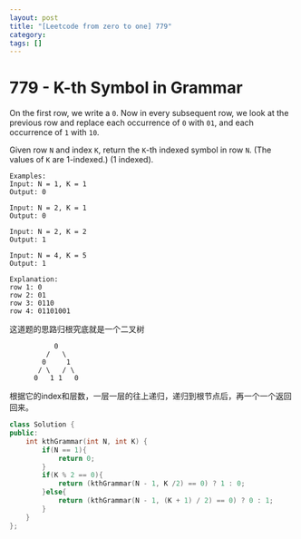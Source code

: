```yaml
---
layout: post
title: "[Leetcode from zero to one] 779"
category: 
tags: []
---
```


# 779 - K-th Symbol in Grammar

On the first row, we write a `0`. Now in every subsequent row, we look at the previous row and replace each occurrence of `0` with `01`, and each occurrence of `1` with `10`.

Given row `N` and index `K`, return the `K`-th indexed symbol in row `N`. (The values of `K` are 1-indexed.) (1 indexed).

```
Examples:
Input: N = 1, K = 1
Output: 0

Input: N = 2, K = 1
Output: 0

Input: N = 2, K = 2
Output: 1

Input: N = 4, K = 5
Output: 1

Explanation:
row 1: 0
row 2: 01
row 3: 0110
row 4: 01101001
```

这道题的思路归根究底就是一个二叉树

```
           0
         /   \
        0     1
       / \   / \
      0   1 1   0
```

根据它的index和层数，一层一层的往上递归，递归到根节点后，再一个一个返回回来。

```c++
class Solution {
public:
    int kthGrammar(int N, int K) {
        if(N == 1){
            return 0;
        }
        if(K % 2 == 0){
            return (kthGrammar(N - 1, K /2) == 0) ? 1 : 0;
        }else{
            return (kthGrammar(N - 1, (K + 1) / 2) == 0) ? 0 : 1;
        }
    }
};
```



